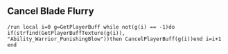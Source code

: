 ## Cancel Blade Flurry
```
/run local i=0 g=GetPlayerBuff while not(g(i) == -1)do if(strfind(GetPlayerBuffTexture(g(i)), "Ability_Warrior_PunishingBlow"))then CancelPlayerBuff(g(i))end i=i+1 end
```